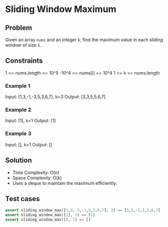 # Sliding Window Maximum

## Problem
Given an array `nums` and an integer `k`, find the maximum value in each sliding window of size `k`.

## Constraints
1 <= nums.length <= 10^5
-10^4 <= nums[i] <= 10^4
1 <= k <= nums.length


### Example 1
Input: [1,3,-1,-3,5,3,6,7], k=3
Output: [3,3,5,5,6,7]

### Example 2
Input: [1], k=1
Output: [1]

### Example 3
Input: [], k=1
Output: []


## Solution
- Time Complexity: O(n)
- Space Complexity: O(k)
- Uses a deque to maintain the maximum efficiently.

## Test cases
```python
assert sliding_window_max([1,3,-1,-3,5,3,6,7], 3) == [3,3,-1,3,5,6,7]
assert sliding_window_max([1], 1) == [1]
assert sliding_window_max([], 1) == []
